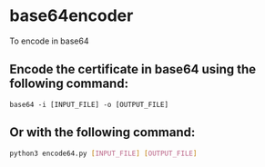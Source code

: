 # base64encoder
To encode in base64

## Encode the certificate in base64 using the following command:
```
base64 -i [INPUT_FILE] -o [OUTPUT_FILE]
```
## Or with the following command:
```sh
python3 encode64.py [INPUT_FILE] [OUTPUT_FILE]
```

